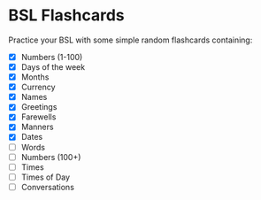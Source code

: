 # BSL Flashcards

Practice your BSL with some simple random flashcards containing:

- [x] Numbers (1-100)
- [x] Days of the week
- [x] Months
- [x] Currency
- [x] Names
- [x] Greetings
- [x] Farewells
- [x] Manners
- [x] Dates
- [ ] Words
- [ ] Numbers (100+)
- [ ] Times
- [ ] Times of Day
- [ ] Conversations
